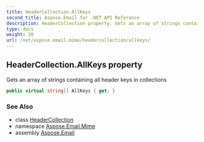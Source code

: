 ```yaml
---
title: HeaderCollection.AllKeys
second_title: Aspose.Email for .NET API Reference
description: HeaderCollection property. Gets an array of strings containing all header keys in collections
type: docs
weight: 20
url: /net/aspose.email.mime/headercollection/allkeys/
---
```

## HeaderCollection.AllKeys property

Gets an array of strings containing all header keys in collections

```csharp
public virtual string[] AllKeys { get; }
```

### See Also

* class [HeaderCollection](../)
* namespace [Aspose.Email.Mime](../../headercollection/)
* assembly [Aspose.Email](../../../)


